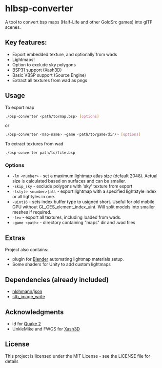 # hlbsp-converter

A tool to convert bsp maps (Half-Life and other GoldSrc games) into glTF scenes.

## Key features:

* Export embedded texture, and optionally from wads
* Lightmaps!
* Option to exclude sky polygons
* BSP31 support (Xash3D)
* Basic VBSP support (Source Engine)
* Extract all textures from wad as pngs

## Usage

To export map
```sh
./bsp-converter <path/to/map.bsp> [options]
```
or
```sh
./bsp-converter <map-name> -game <path/to/game/dir/> [options]
```

To extract textures from wad
```sh
./bsp-converter path/to/file.bsp
```

### Options

* `-lm <number>` - set a maximum lightmap atlas size (default 2048). Actual size is calculated based on surfaces and can be smaller.
* `-skip_sky` - exclude polygons with 'sky' texture from export 
* `-lstyle <number>|all` - export lightmap with a specified lightstyle index or all lightyles in one.
* `-uint16` - sets index buffer type to usigned short. Useful for old mobile GPU without GL_OES_element_index_uint. Will split models into smaller meshes if required.
* `-tex` - export all textures, including loaded from wads.
* `-game <path>` - directory containing "maps" dir and .wad files

## Extras

Project also contains:
* plugin for [Blender](https://www.blender.org/) automating lightmap materials setup.
* Some shaders for Unity to add custom lightmaps

## Dependencies (already included)

* [nlohmann/json](https://github.com/nlohmann/json)
* [stb_image_write](https://github.com/nothings/stb)

## Acknowledgments

* id for [Quake 2](https://github.com/id-Software/Quake-2)
* UnkleMike and FWGS for [Xash3D](https://github.com/FWGS/xash3d-fwgs)

## License

This project is licensed under the MIT License - see the LICENSE file for details
